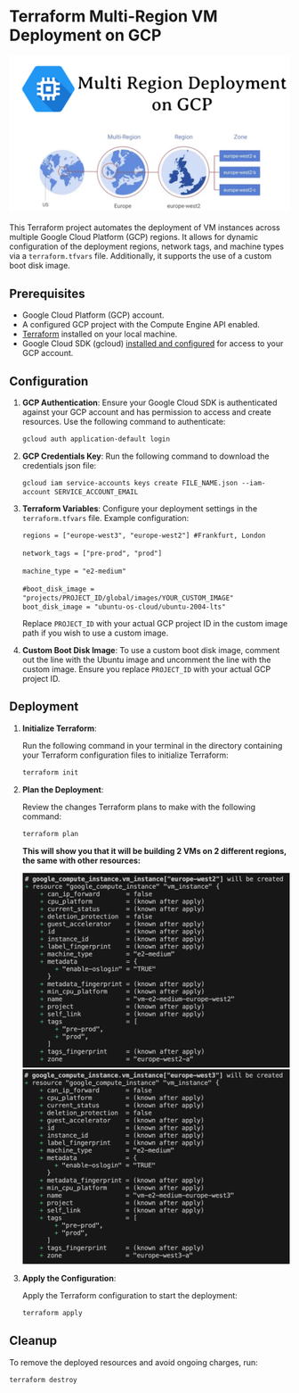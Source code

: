 # Terraform Multi-Region VM Deployment on GCP

<img src=cover.png>

This Terraform project automates the deployment of VM instances across multiple Google Cloud Platform (GCP) regions. It allows for dynamic configuration of the deployment regions, network tags, and machine types via a `terraform.tfvars` file. Additionally, it supports the use of a custom boot disk image.

## Prerequisites

- Google Cloud Platform (GCP) account.
- A configured GCP project with the Compute Engine API enabled.
- [Terraform](https://www.terraform.io/downloads.html) installed on your local machine.
- Google Cloud SDK (gcloud) [installed and configured](https://cloud.google.com/sdk/docs/install) for access to your GCP account.

## Configuration

1. **GCP Authentication**: Ensure your Google Cloud SDK is authenticated against your GCP account and has permission to access and create resources. Use the following command to authenticate:

   ```bash
   gcloud auth application-default login
   ```

2. **GCP Credentials Key**: Run the following command to download the credentials json file:

   ```
   gcloud iam service-accounts keys create FILE_NAME.json --iam-account SERVICE_ACCOUNT_EMAIL
   ```

3. **Terraform Variables**: Configure your deployment settings in the `terraform.tfvars` file. Example configuration:

   ```hcl
   regions = ["europe-west3", "europe-west2"] #Frankfurt, London

   network_tags = ["pre-prod", "prod"]

   machine_type = "e2-medium"

   #boot_disk_image = "projects/PROJECT_ID/global/images/YOUR_CUSTOM_IMAGE"
   boot_disk_image = "ubuntu-os-cloud/ubuntu-2004-lts"
   ```

   Replace `PROJECT_ID` with your actual GCP project ID in the custom image path if you wish to use a custom image.

4. **Custom Boot Disk Image**: To use a custom boot disk image, comment out the line with the Ubuntu image and uncomment the line with the custom image. Ensure you replace `PROJECT_ID` with your actual GCP project ID.

## Deployment

1. **Initialize Terraform**:

   Run the following command in your terminal in the directory containing your Terraform configuration files to initialize Terraform:

   ```bash
   terraform init
   ```

2. **Plan the Deployment**:

   Review the changes Terraform plans to make with the following command:

   ```bash
   terraform plan
   ```

   **This will show you that it will be building 2 VMs on 2 different regions, the same with other resources:**

   <img src=1.png>
   <img src=2.png>

3. **Apply the Configuration**:

   Apply the Terraform configuration to start the deployment:

   ```bash
   terraform apply
   ```

## Cleanup

To remove the deployed resources and avoid ongoing charges, run:

```bash
terraform destroy
```
